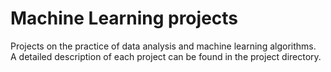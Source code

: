 # Machine Learning projects

Projects on the practice of data analysis and machine learning algorithms.  
A detailed description of each project can be found in the project directory.
